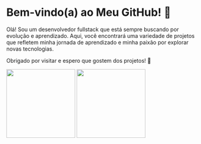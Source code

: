 # Bem-vindo(a) ao Meu GitHub! 👋

Olá! Sou um desenvolvedor fullstack que está sempre buscando por evolução e aprendizado. Aqui, você encontrará uma variedade de projetos que refletem minha jornada de aprendizado e minha paixão por explorar novas tecnologias.

Obrigado por visitar e espero que gostem dos projetos! 🚀

<div>
<img height="180em" src="https://github-readme-stats.vercel.app/api?username=weesleycabral&layout=compact&show_icons=true&theme=merko&include_all_commits=true&count_private=true"/>
  <img height="180em" src="https://github-readme-stats.vercel.app/api/top-langs/?username=weesleycabral&layout=compact&langs_count=7&theme=merko"/>
</div>
